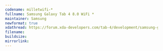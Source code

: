 ```yaml
--- 
codename: milletwifi-*
fullname: Samsung Galaxy Tab 4 8.0 WiFi *
maintainer: Samsung
newformat: true
xdathread: https://forum.xda-developers.com/tab-4/development/samsung-galaxy-tab-4-light-project-t3877643
filename: 
buildsize: 
mirrorlink:
---
```

